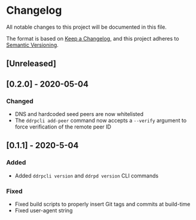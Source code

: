 # Changelog
All notable changes to this project will be documented in this file.

The format is based on [Keep a Changelog](https://keepachangelog.com/en/1.0.0/),
and this project adheres to [Semantic Versioning](https://semver.org/spec/v2.0.0.html).

## [Unreleased]

## [0.2.0] - 2020-05-04
### Changed
- DNS and hardcoded seed peers are now whitelisted
- The `ddrpcli add-peer` command now accepts a `--verify` argument to force verification of the remote peer ID

## [0.1.1] - 2020-5-04
### Added
- Added `ddrpcli version` and `ddrpd version` CLI commands

### Fixed
- Fixed build scripts to properly insert Git tags and commits at build-time
- Fixed user-agent string